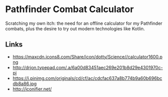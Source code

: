 # Pathfinder Combat Calculator

Scratching my own itch:
the need for an offline calculator for my Pathfinder combats, 
plus the desire to try out modern technologies like Kotlin.

## Links

* https://maxcdn.icons8.com/Share/icon/dotty/Science//calculator1600.png
* http://drjon.typepad.com/.a/6a00d83451aec269e201b8d29e4301970c-pi
* https://i.pinimg.com/originals/cd/cf/ac/cdcfac637a8b774b9a60b696bcdb8a86.jpg
* http://iconifier.net/
